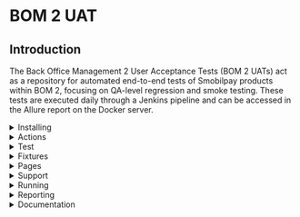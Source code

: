 # BOM 2 UAT
## Introduction
The Back Office Management 2 User Acceptance Tests (BOM 2 UATs) act as a repository for automated end-to-end tests of Smobilpay products within BOM 2, focusing on QA-level regression and smoke testing. These tests are executed daily through a Jenkins pipeline and can be accessed in the Allure report on the Docker server.


<details>
<summary>Installing</summary>
   
## Installing

### Prerequisites
To run our uats we need to install several tools depending on our OS:
1)   **Node.js**: as a runtime environment for running Cypress locally
2)  **VS code**: as our code editor.
3) **Git**: for code versioning and git operations.
4) **Web browser**: such as Chrome or Firefox (optional, cypress owns its own  lightweight web browser Electron).

### Steps
1) Clone the repository from Bitbucket (in the develop branch) [Here](https://bitbucket.org/maviance-development/bom2_uat/src/develop/)
2) Checkout a new branch with `git checkout -b <branch name>`
3) Pull the latest version of the code with `git pull origin develop`
4) Install all the dependencies within the bom2_uat directory with `npm install`
5) Verify that everything functions correctly by opening Cypress with the command `npx cypress open`. 
6) Ensure that windows similar to the one shown in the image below appear.

![as](https://github.com/user-attachments/assets/fb203557-dcd1-4088-bc78-b77eb82644fe)

</details>

<details>
<summary>Actions</summary>

## Actions

To simplify the test automation phase, we have established common actions to assist testers in performing repetitive tasks without needing to write the entire Cypress code. We have three main JavaScript files for our common actions:  

![actions](https://github.com/user-attachments/assets/776b02a9-eaf6-42dc-8049-28f382565b85) 

1) `CommonActions.js` is a JavaScript class that provides a wide range of reusable functions for interacting with web elements and performing common actions in our E2E testing, along with utility functions for data manipulation.
2) `CommonServices.js` is a JavaScript class that includes a method for generating an access token using the provided username, password, and grant type to authenticate properly on the BOM2 platform.
3) `HttpActions.js` This class provides methods for sending HTTP requests (GET, POST, PUT, PATCH, DELETE) and asserting their responses in tests. Each method requires the endpoint URL, optional headers, and request data for certain request types. It utilizes Cypress's cy.request() to send requests and asserts the response status code, returning the response object for further processing. These methods are essential for making HTTP requests and verifying responses in end-to-end tests, ensuring data integrity.

</details>

<details>
<summary>Test</summary>
   
## Test

Here, we will explore how to set up test automation code with Cypress for end-to-end (E2E) testing in BOM2.

![setup](https://github.com/user-attachments/assets/8e9cb827-b045-495e-af98-e483795517fc)

In the picture above, we see that to create a test suite, we need to create a new directory in the `e2e/tests` directory with the name of the test suite. Inside this directory, we can create a test file that should always end with the `.cy.js` extension. 
To write the test here we have several steps to follow:
### Describe
is a function in the testing framework that is used to group
and organize test cases related to the feature of the application that we are testing. Inside this function, you
can define multiple test cases using `it` blocks to test different scenarios related to the
functionality that you are testing. This helps in structuring and categorizing the tests for better readability and
organization.

![describe](https://github.com/user-attachments/assets/24b1218c-50fe-40a2-a1fd-c5c1b385a30d)

### Before
This block is used to run setup code before any of the test
cases within the `describe` block are executed. In our case, we use it to load our test data and user data.

![before](https://github.com/user-attachments/assets/d6fb528a-ff55-4ca2-b435-7bdec600ca19)

### `it` Block
The `it()` function is used to define an individual test case and is typically placed inside a `describe()` block, which groups related tests together. Each `it()` block runs in isolation, ensuring that the application state is reset between tests, so they do not affect one another. Using multiple `it()` blocks enhances readability and maintainability by focusing on one functionality or scenario at a time. \
In our case, one or more it() blocks can refer to the acceptance criteria of a user story.

![it](https://github.com/user-attachments/assets/0c667438-c1e2-43d5-a2bd-efd30815d495)

### `it.skip()`
In Cypress, `it.skip()` is used to temporarily skip a specific test case without removing it from the codebase. This is particularly useful during development or debugging when you want to focus on other tests without executing a particular one.This feature helps maintain test organization and can be beneficial when dealing with flaky tests or when a feature is under development.

### `it.only()`
In Cypress, `it.only()` is used to run a specific test case while skipping all other tests in the suite. This is particularly helpful during development or debugging when you want to focus on a single test without executing the entire test suite. This feature is useful for ensuring that you can quickly iterate on a single test without the distraction of other tests running simultaneously.

### `beforeEach()` and `afterEach()`
In Cypress, `beforeEach()` and `afterEach()` are used to set up and tear down conditions for tests within a `describe()` block. The `beforeEach()` function runs before each test case defined by `it()`, allowing you to set up common prerequisites, such as navigating to a specific page or resetting the application state. Conversely, `afterEach()` runs after each test case, which is useful for cleaning up or resetting any changes made during the test.

### Tags
In Cypress, test tags are used to categorize and organize tests based on their purpose and scope. in our project we have three main tags: `<smoke>`, `<sanity>`, and `<regression>`:
1) `<smoke>` tests are a subset of test cases that verify the most critical functionalities of an application to ensure that the basic features work correctly after a new build or deployment. They act as a quick check to confirm that the application is stable enough for further testing.

2) `<sanity>` tests are focused on verifying specific functionalities after changes have been made, such as bug fixes or new feature implementations. They ensure that the particular areas of the application impacted by the changes are functioning as expected without performing exhaustive testing.

3) `<regression>` tests are designed to confirm that previously developed and tested features still work after changes, such as enhancements or bug fixes, have been made to the codebase. They help identify any unintended side effects caused by recent updates.
</details>

<details>
<summary>Fixtures</summary>

## Fixtures

fixtures are used to manage and load external data for testing purposes, typically stored in JSON or Javascript files. By utilizing the `cy.fixture()` command, we can easily load this data into our tests, allowing for better organization and reusability of test data. This is particularly useful for specific data such as expectation data, templates (e.g., Bulk Payment XLS files), external data (media, documents, proofs), mocked API responses, user data for different test environments, and more, without requiring live interactions (e.g., database access or human actions).

![fixtures](https://github.com/user-attachments/assets/87e98d95-0b21-4065-9a72-595cfea5141f)

</details>

<details>
<summary>Pages</summary>

## Pages

This folder contains classes for the web pages being tested. Each class includes web element identifiers and action methods for interacting with the elements on the page, based on common actions.

![pages](https://github.com/user-attachments/assets/800e8626-733e-4ef5-92c0-5d90915525c2)

1) **In Red** we have different pages (classes) along with their identifiers and methods
2) **In Yellow** we have the structure of a << page >> with identifiers organized by page section.
3) Below is the structure of an action method for a page, which clicks on the profile icon on the home page. \
   
   ![action](https://github.com/user-attachments/assets/02b5c7b8-9f42-4550-a7e9-0a48ef894bd3)
   
</details>

<details>
<summary>Support</summary>
   
## Support

It provides a variety of useful modules for common test actions, such as adjusting the viewport, changing the test environment, and logging into BOM 2 based on the user role, among others.

![support](https://github.com/user-attachments/assets/19a1cdc8-d29b-4e06-8a29-d15d29fdb1d8)

Referring to the caption below, we have in our project  four support modules:

1) `command.js` defines custom Cypress commands for a test automation script, such as: 
   * Read the JSON file to pass test data in a test;
   * Login to the application based on the user role
   * Logout user from the application
2) `e2e.js` is setting up configurations and behaviors for our test,  such as 
   * Set the default command timeout
   * Set the default viewport size
   * Disable screenshots during test runs
   * Before running any tests, read users' data and store it in Cypress env variable user data for later use.
   * Before running any tests, read service endpoints data and store in Cypress env variable endpoints for later use.
   * Before running any tests, store environment config info in Cypress env variable env_config for later use.
   * Before each test, group tests by matching test type value
3) `envconfig.js` contains all the URLs for each service available in BOM2, depending on the test environment.
4) `excelUtility.js` is a module used to read Excel files and return their content.
</details>

<details>
<summary>Running</summary>
   
## Running

Here we could run the tests in two different ways: in a **_console_** or in a **_browser interface_**

### Console
To run a suite of e2e tests in console just run `npx cypress run --spec cypress/e2e/tests/suite_name`

   ![console](https://github.com/user-attachments/assets/c9cd4e6c-efb3-4930-b821-9f55c98748c9) 
   
to run a specific test in a suite, run `npx cypress run --spec cypress/e2e/tests/suite_name/test_file_name.cy.js`    

Running tests in the console will perform end-to-end (E2E) testing of the specified tests in a browser and display results in screenshots in the event of failing tests, without opening any specific windows.

### Browser interface
To run our test in the browser interface, we should first open the cypress interface by running `npx cypress open` \
then on the interface select **E2E Testing**, and select the browser in which you want to perform your e2e tests as in the picture below. 

![run](https://github.com/user-attachments/assets/6869c50f-ab48-482e-aedd-a950f60f2a68)

Then, begin the end-to-end (E2E) testing by selecting the specifications in which you want to conduct your tests.

![test](https://github.com/user-attachments/assets/86136595-4458-43ff-95a7-873e1f781d84) 

We have the test runner interface with annotations displayed here.

![annotate](https://github.com/user-attachments/assets/3fa8b41f-5019-42e1-b00f-02335683442d)

1) **Test Specs:** We can see the test suites and their corresponding test files here.
2) **Tests cases:** Here, we have the different test cases along with their statuses after running the automated tests.
3) **Realtime testing interface:** It displays in real time how the test is progressing.
4) **Spec file:** We have the test specification file that is currently running, along with the remaining time for the test to complete.
5) **Passed Tests:** This section contains the number of tests that have passed.
6) **Failed Tests:** This section contains the number of tests that have failed.
7) **Skipped Tests:** This section displays the number of tests that have been skipped.
8) **Run/Stop button:** used to run tests or stop them while they are in progress.
9) **Identifier targeter:** used to directly target identifiers on the web page with Cypress
10) **Screen size:** displays the current size of the test interface and is primarily used for responsive test cases.
</details>

<details>
<summary>Reporting</summary>
   
## Reporting

In Cypress, reporting is an essential feature that enhances test visibility and debugging capabilities. Cypress automatically captures screenshots of failed tests, which can be invaluable for diagnosing issues. By default, a screenshot is taken whenever a test fails, allowing developers to see the application state at the time of the failure. This feature can be customized through the configuration file to adjust when screenshots are taken.

Additionally, Cypress can be integrated with Allure Reports, a popular reporting tool that provides a more detailed and visually appealing representation of test results. To use Allure with Cypress, we typically need to install specific plugins and configure them in our project [more here](#internal-docs). Once set up, Allure generates comprehensive reports that include test status, execution times, and detailed logs, along with screenshots and videos. This integration helps us analyze test outcomes more effectively and track regression over time, making it easier to maintain high-quality software. In our case, we use an [Allure server](https://allure-ui.dev.maviance.info/allure-docker-service-ui/projects/bom2-uat) linked to the Jenkins pipeline, allowing tests to run daily at a specific hour. To execute these tests, Allure's base test configuration relies on test tags (e.g., `<smoke>`, `<regression>`) and the test environment (Integration, Acceptance).

![allure](https://github.com/user-attachments/assets/edd04d93-900c-4eff-bbec-3c98dfc7c866)

</details>

<details>
<summary>Documentation</summary>
   
## Documentation

### Internal docs
[Automated E2E Tests for BOM2](https://maviance.atlassian.net/wiki/spaces/MD/pages/3072098320/Automated+E2E+Tests+for+BOM+2) \
[Local test reporting with Cypress and Allure](https://maviance.atlassian.net/wiki/spaces/MD/pages/3072229408/05-Reporting+and+Setting+up+reporting+plugin) \
[Allure Reporting Tool](https://maviance.atlassian.net/wiki/spaces/MD/pages/2650538352/Allure+Reporting+Tool)
### External docs
[Cypress Documentation](https://docs.cypress.io/guides/overview/why-cypress) \
[Cypress test writing and organizing](https://docs.cypress.io/guides/core-concepts/writing-and-organizing-tests)
</details>

